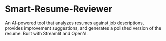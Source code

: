 # Smart-Resume-Reviewer
An AI-powered tool that analyzes resumes against job descriptions, provides improvement suggestions, and generates a polished version of the resume. Built with Streamlit and OpenAI.
